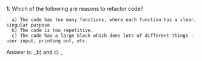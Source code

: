 **1.** Which of the following are reasons to refactor code?
```
  a) The code has too many functions, where each function has a clear, singular purpose
  b) The code is too repetitive.
  c) The code has a large block which does lots of different things - user input, printing out, etc.
```
Answer is: _b) and c) _
